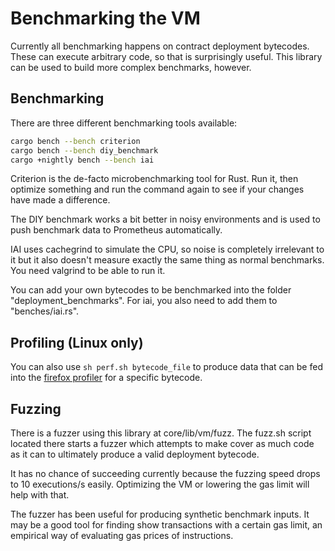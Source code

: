 # Benchmarking the VM

Currently all benchmarking happens on contract deployment bytecodes. These can execute arbitrary code, so that is
surprisingly useful. This library can be used to build more complex benchmarks, however.

## Benchmarking

There are three different benchmarking tools available:

```sh
cargo bench --bench criterion
cargo bench --bench diy_benchmark
cargo +nightly bench --bench iai
```

Criterion is the de-facto microbenchmarking tool for Rust. Run it, then optimize something and run the command again to
see if your changes have made a difference.

The DIY benchmark works a bit better in noisy environments and is used to push benchmark data to Prometheus
automatically.

IAI uses cachegrind to simulate the CPU, so noise is completely irrelevant to it but it also doesn't measure exactly the
same thing as normal benchmarks. You need valgrind to be able to run it.

You can add your own bytecodes to be benchmarked into the folder "deployment_benchmarks". For iai, you also need to add
them to "benches/iai.rs".

## Profiling (Linux only)

You can also use `sh perf.sh bytecode_file` to produce data that can be fed into the
[firefox profiler](profiler.firefox.com) for a specific bytecode.

## Fuzzing

There is a fuzzer using this library at core/lib/vm/fuzz. The fuzz.sh script located there starts a fuzzer which
attempts to make cover as much code as it can to ultimately produce a valid deployment bytecode.

It has no chance of succeeding currently because the fuzzing speed drops to 10 executions/s easily. Optimizing the VM or
lowering the gas limit will help with that.

The fuzzer has been useful for producing synthetic benchmark inputs. It may be a good tool for finding show transactions
with a certain gas limit, an empirical way of evaluating gas prices of instructions.

